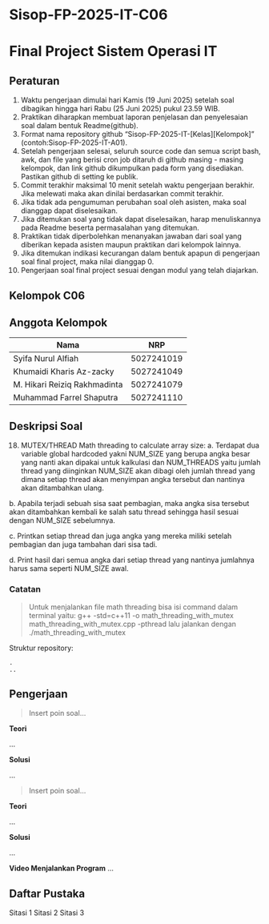 # Sisop-FP-2025-IT-C06

# Final Project Sistem Operasi IT

## Peraturan
1. Waktu pengerjaan dimulai hari Kamis (19 Juni 2025) setelah soal dibagikan hingga hari Rabu (25 Juni 2025) pukul 23.59 WIB.
2. Praktikan diharapkan membuat laporan penjelasan dan penyelesaian soal dalam bentuk Readme(github).
3. Format nama repository github “Sisop-FP-2025-IT-[Kelas][Kelompok]” (contoh:Sisop-FP-2025-IT-A01).
4. Setelah pengerjaan selesai, seluruh source code dan semua script bash, awk, dan file yang berisi cron job ditaruh di github masing - masing kelompok, dan link github dikumpulkan pada form yang disediakan. Pastikan github di setting ke publik.
5. Commit terakhir maksimal 10 menit setelah waktu pengerjaan berakhir. Jika melewati maka akan dinilai berdasarkan commit terakhir.
6. Jika tidak ada pengumuman perubahan soal oleh asisten, maka soal dianggap dapat diselesaikan.
7. Jika ditemukan soal yang tidak dapat diselesaikan, harap menuliskannya pada Readme beserta permasalahan yang ditemukan.
8. Praktikan tidak diperbolehkan menanyakan jawaban dari soal yang diberikan kepada asisten maupun praktikan dari kelompok lainnya.
9. Jika ditemukan indikasi kecurangan dalam bentuk apapun di pengerjaan soal final project, maka nilai dianggap 0.
10. Pengerjaan soal final project sesuai dengan modul yang telah diajarkan.

## Kelompok C06

## Anggota Kelompok
| Nama                       | NRP        |
|----------------------------|------------|
|Syifa Nurul Alfiah          | 5027241019 |
|Khumaidi Kharis Az-zacky    | 5027241049 |
|M. Hikari Reiziq Rakhmadinta| 5027241079 |
|Muhammad Farrel Shaputra    | 5027241110 |

## Deskripsi Soal

18. MUTEX/THREAD Math threading to calculate array size: 
a. Terdapat dua variable global hardcoded yakni NUM_SIZE yang berupa angka besar yang nanti akan dipakai untuk kalkulasi dan NUM_THREADS yaitu jumlah thread yang diinginkan
NUM_SIZE akan dibagi oleh jumlah thread yang dimana setiap thread akan menyimpan angka tersebut dan nantinya akan ditambahkan ulang.

b. Apabila terjadi sebuah sisa saat pembagian, maka angka sisa tersebut akan ditambahkan kembali ke salah satu thread sehingga hasil sesuai dengan NUM_SIZE sebelumnya.

c. Printkan setiap thread dan juga angka yang mereka miliki setelah pembagian dan juga tambahan dari sisa tadi.

d. Print hasil dari semua angka dari setiap thread yang nantinya jumlahnya harus sama seperti NUM_SIZE awal.


### Catatan

> Untuk menjalankan file math threading bisa isi command dalam terminal yaitu: g++ -std=c++11 -o math_threading_with_mutex math_threading_with_mutex.cpp -pthread
> lalu jalankan dengan ./math_threading_with_mutex

Struktur repository:
```
.
..
```

## Pengerjaan

> Insert poin soal...

**Teori**

...

**Solusi**

...

> Insert poin soal...

**Teori**

...

**Solusi**

...

**Video Menjalankan Program**
...

## Daftar Pustaka

Sitasi 1
Sitasi 2
Sitasi 3
